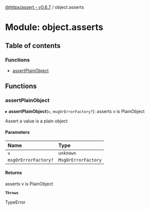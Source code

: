 [@httpx/assert - v0.6.7](../README.md) / object.asserts

# Module: object.asserts

## Table of contents

### Functions

- [assertPlainObject](object_asserts.md#assertplainobject)

## Functions

### assertPlainObject

▸ **assertPlainObject**(`v`, `msgOrErrorFactory?`): asserts v is PlainObject

Assert a value is a plain object

#### Parameters

| Name | Type |
| :------ | :------ |
| `v` | `unknown` |
| `msgOrErrorFactory?` | `MsgOrErrorFactory` |

#### Returns

asserts v is PlainObject

**`Throws`**

TypeError
